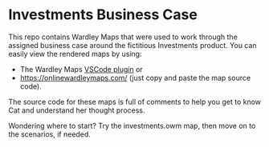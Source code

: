 # Investments Business Case 
This repo contains Wardley Maps that were used to work through the assigned business case around the fictitious Investments product. 
You can easily view the rendered maps by using: 
* The Wardley Maps [VSCode plugin](https://marketplace.visualstudio.com/items?itemName=damonsk.vscode-wardley-maps) or 
* https://onlinewardleymaps.com/ (just copy and paste the map source code). 

The source code for these maps is full of comments to help you get to know Cat and understand her thought process. 

Wondering where to start? Try the investments.owm map, then move on to the scenarios, if needed. 
